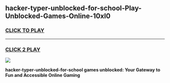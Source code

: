 
## hacker-typer-unblocked-for-school-Play-Unblocked-Games-Online-10xl0
<h3>
<a href="https://premium76.site?title=hacker-typer-unblocked-for-school&ref=25A">CLICK TO PLAY</a></h3>
<hr>

<h3>
<a href="https://premium76.site?title=hacker-typer-unblocked-for-school&ref=25A">CLICK 2 PLAY</a>
  
</h3>

<a href="https://premium76.site?title=hacker-typer-unblocked-for-school&ref=25A"><img src="https://clearcache.store/games.png"></a>


**hacker-typer-unblocked-for-school games unblocked: Your Gateway to Fun and Accessible Online Gaming**
